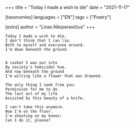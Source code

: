 +++
title = "Today I made a wish to die"
date = "2021-11-17"

[taxonomies]
languages = ["EN"]
tags = ["Poetry"]

[extra]
author = "Linas Nikiperavičius"
+++
```
Today I made a wish to die.
I don't think that I can lie.
Both to myself and everyone around.
I'm down beneath the ground.
```
<!-- more -->
```

A casket I was put into
By society's homicidal hue.
And now beneath the ground
I'm wilting like a flower that was drowned.

The only thing I seek from you:
Permission for me to do
The last act of my life
Assisted by this beauty of a knife.

I can't take this anymore.
Now I'm on the floor.
I'm shouting on my knees:
Can I do it, please?
```
